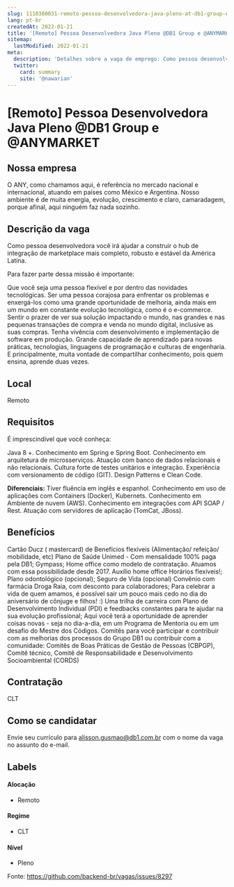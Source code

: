 ```yaml
---
slug: 1110380031-remoto-pessoa-desenvolvedora-java-pleno-at-db1-group-e-at-anymarket
lang: pt-br
createdAt: 2022-01-21
title: '[Remoto] Pessoa Desenvolvedora Java Pleno @DB1 Group e @ANYMARKET - Vaga de Emprego'
sitemap:
  lastModified: 2022-01-21
meta:
  description: 'Detalhes sobre a vaga de emprego: Como pessoa desenvolvedora você irá ajudar a construir o hub de integração de marketplace mais completo, robusto e estável da América Latina.  Para fazer parte dessa missão é importante: Que você seja uma pessoa flexível e por dentro das novidades tecnológicas. Ser uma pessoa corajosa para enfrentar os problemas e enxergá-los como uma grande oportunidade de melhoria, ainda mais em um mundo em constante evolução tecnológica, como é o e-commerce. Sentir o prazer de ver sua solução impactando o mundo, nas grandes e nas pequenas transações de compra e venda no mundo digital, inclusive as suas compras. Tenha vivência com desenvolvimento e implementação de software em produção. Grande capacidade de aprendizado para novas práticas, tecnologias, linguagens de programação e culturas de engenharia. E principalmente, muita vontade de compartilhar conhecimento, pois quem ensina, aprende duas vezes.'
  twitter:
    card: summary
    site: '@nawarian'
---
```


# [Remoto] Pessoa Desenvolvedora Java Pleno @DB1 Group e @ANYMARKET

## Nossa empresa

O ANY, como chamamos aqui, é referência no mercado nacional e internacional, atuando em países como México e Argentina. Nosso ambiente é de muita energia, evolução, crescimento e claro, camaradagem, porque afinal, aqui ninguém faz nada sozinho.


## Descrição da vaga

Como pessoa desenvolvedora você irá ajudar a construir o hub de integração de marketplace mais completo, robusto e estável da América Latina.


Para fazer parte dessa missão é importante:

Que você seja uma pessoa flexível e por dentro das novidades tecnológicas.
Ser uma pessoa corajosa para enfrentar os problemas e enxergá-los como uma grande oportunidade de melhoria, ainda mais em um mundo em constante evolução tecnológica, como é o e-commerce.
Sentir o prazer de ver sua solução impactando o mundo, nas grandes e nas pequenas transações de compra e venda no mundo digital, inclusive as suas compras.
Tenha vivência com desenvolvimento e implementação de software em produção.
Grande capacidade de aprendizado para novas práticas, tecnologias, linguagens de programação e culturas de engenharia.
E principalmente, muita vontade de compartilhar conhecimento, pois quem ensina, aprende duas vezes.

## Local

Remoto

## Requisitos

É imprescindível que você conheça:

Java 8 +.
Conhecimento em Spring e Spring Boot.
Conhecimento em arquitetura de microsserviços.
Atuação com banco de dados relacionais e não relacionais.
Cultura forte de testes unitários e integração.
Experiência com versionamento de código (GIT).
Design Patterns e Clean Code. 

**Diferenciais:**
Tiver fluência em inglês e espanhol.
Conhecimento em uso de aplicações com Containers (Docker), Kubernets.
Conhecimento em Ambiente de nuvem (AWS).
Conhecimento em integrações com API SOAP / Rest.
Atuação com servidores de aplicação (TomCat, JBoss).

## Benefícios

Cartão Ducz ( mastercard) de Benefícios flexíveis (Alimentação/ refeição/ mobilidade, etc)
Plano de Saúde Unimed - Com mensalidade 100% paga pela DB1;
Gympass;
Home office como modelo de contratação. Atuamos com essa possibilidade desde 2017.
Auxílio home office
Horários flexíveis!;
Plano odontológico (opcional);
Seguro de Vida (opcional)
Convênio com farmácia Droga Raia, com desconto para colaboradores;
Para celebrar a vida de quem amamos, é possível sair um pouco mais cedo no dia do aniversário de cônjuge e filhos! :)
Uma trilha de carreira com Plano de Desenvolvimento Individual (PDI) e feedbacks constantes para te ajudar na sua evolução profissional;
Aqui você terá a oportunidade de aprender coisas novas - seja no dia-a-dia, em um Programa de Mentoria ou em um desafio do Mestre dos Códigos.
Comitês para você participar e contribuir com as melhorias dos processos do Grupo DB1 ou contribuir com a comunidade: Comitês de Boas Práticas de Gestão de Pessoas (CBPGP), Comitê técnico, Comitê de Responsabilidade e Desenvolvimento Socioambiental (CORDS)


## Contratação

CLT

## Como se candidatar

Envie seu currículo para alisson.gusmao@db1.com.br com o nome da vaga no assunto do e-mail. 

## Labels

#### Alocação
- Remoto

#### Regime
- CLT

#### Nível
- Pleno




Fonte: https://github.com/backend-br/vagas/issues/8297